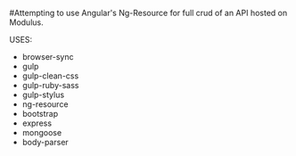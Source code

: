 #Attempting to use Angular's Ng-Resource for full crud of an API hosted on Modulus.

USES:
* browser-sync
* gulp
* gulp-clean-css
* gulp-ruby-sass
* gulp-stylus
* ng-resource
* bootstrap
* express
* mongoose
* body-parser
